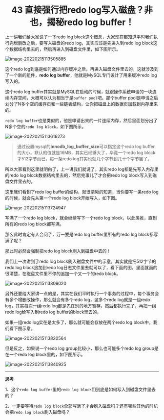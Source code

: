 <h1 align="center">43 直接强行把redo log写入磁盘？非也，揭秘redo log buffer！</h1>



上一讲我们给大家说了一下redo log block这个概念，大家现在都知道平时我们执行完增删改之后，要写入磁盘的redo log，其实应该是先进入到redo log block这个数据结构里去的，然后再进入到磁盘文件里，如下图所示。

<img src="https://studyimages.oss-cn-beijing.aliyuncs.com/img/mysql/34-63/202210201138618.png" alt="image-20220215113505885" />

这个redo log到底是如何通过内存缓冲之后，再进入磁盘文件里去的，这就涉及到了一个新的组件，**redo log buffer**，他就是MySQL专门设计了用来缓冲redo log写入的。

这个redo log buffer其实就是MySQL在启动的时候，就跟操作系统申请的一块连续内存空间，大概可以认为相当于是`buffer pool`吧。那个buffer pool是申请之后划分了N多个空的缓存页和一些链表结构，让你把磁盘上的数据页加载到内存里来的。           

`redo log buffer`也是类似的，他是申请出来的一片连续内存，然后里面划分出了N多个空的`redo log block`，如下图所示。

<img src="https://studyimages.oss-cn-beijing.aliyuncs.com/img/mysql/34-63/202210201138619.png" alt="image-20220215113616273" />

> 通过设置mysql的**innodb_log_buffer_size**可以指定这个redo log buffer的大小，默认的值就是16MB，其实已经够大了，毕竟一个redo log block才512字节而已，每一条redo log其实也就几个字节到几十个字节罢了。

所以大家看到这里就明白了，上一讲我们就说了，其实redo log都是先写入内存里的redo log block数据结构里去的，然后完事儿了才会把redo log block写入到磁盘文件里去的。

这里我们看到了redo log buffer的结构，就很清晰的知道，当你要写一条redo log的时候，就会先从第一个redo log block开始写入，如下图。

<img src="https://studyimages.oss-cn-beijing.aliyuncs.com/img/mysql/34-63/202210201138620.png" alt="image-20220215113724947" />

写满了一个redo log block，就会继续写下一个redo log block，以此类推，直到所有的redo log block都写满。

那么此时肯定有人会问了，万一要是redo log buffer里所有的redo log block都写满了呢？

那此时必然会强制把redo log block刷入到磁盘中去的！

我们上一次讲到了redo log block刷入磁盘文件中的示意，其实就是把512字节的redo log block追加到redo log日志文件里去就可以了，看下面的图，里面就画的很清楚，在磁盘文件里不停的追加一个又一个的redo block。

<img src="https://studyimages.oss-cn-beijing.aliyuncs.com/img/mysql/34-63/202210201138621.png" alt="image-20220215113809020" />

另外还要给大家讲一点的是，其实在我们平时执行一个事务的过程中，每个事务会有多个增删改操作，那么就会有多个redo log，这多个redo log就是一组redo log，其实每次一组redo log都是先在别的地方暂存，然后都执行完了，再把一组redo log给写入到redo log buffer的block里去的。

如果一组redo log实在是太多了，那么就可能会存放在两个redo log block中，我们看下图示意。

<img src="https://studyimages.oss-cn-beijing.aliyuncs.com/img/mysql/34-63/202210201138622.png" alt="image-20220215113820564" />

但是反之，如果说一个redo log group比较小，那么也可能多个redo log group是在一个redo log block里的，如下图所示。

<img src="https://studyimages.oss-cn-beijing.aliyuncs.com/img/mysql/34-63/202210201138623.png" alt="image-20220215113840925" />

---

**思考**

1、这个`redo log buffer`里的`redo log block`们到底是如何写入到磁盘文件里去的？



2、一定要等待`redo log block`全部写满了才会刷入磁盘吗？还有哪些其他的时机会把`redo log block`刷入磁盘吗？



​           
